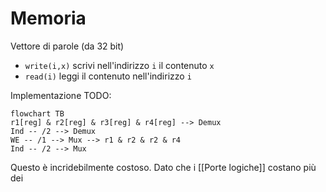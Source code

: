 # Memoria

Vettore di parole (da 32 bit)
- `write(i,x)` scrivi nell'indirizzo `i` il contenuto `x`
- `read(i)` leggi il contenuto nell'indirizzo `i`

Implementazione TODO:

```mermaid
flowchart TB
r1[reg] & r2[reg] & r3[reg] & r4[reg] --> Demux
Ind -- /2 --> Demux
WE -- /1 --> Mux --> r1 & r2 & r2 & r4
Ind -- /2 --> Mux
```

Questo è incridebilmente costoso. Dato che i [[Porte logiche]] costano più dei 